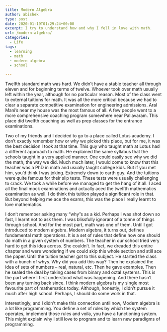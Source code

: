 ```yaml
---
title: Modern Algebra
author: abishek
type: post
date: 2020-01-19T01:29:24+00:00
excerpt: I try to understand how and why I fell in love with math.
url: /modern-algebra/
categories:
  - Life
tags:
  - learning
  - math
  - modern algebra
  - school

---
```

Twelfth standard math was hard. We didn&#8217;t have a stable teacher all through eleven and for beginning terms of twelve. Whoever took over math usually left within the year, although for no particular reason. Most of the class went to external tuitions for math. It was all the more critical because we had to clear a separate competitive examination for engineering admissions. Aral Mani&#8217;s near my house was the most famous of all. A few people went to a more comprehensive coaching program somewhere near Pallavaram. This place did twelfth coaching as well as prep classes for the entrance examinations.

Two of my friends and I decided to go to a place called Lotus academy. I don&#8217;t exactly remember how or why we picked this place, but for me, it was the best decision I took at that time. This guy who taught math at Lotus had a different approach to math. He explained the same syllabus that the schools taught in a very applied manner. One could easily see why we did the math, the way we did. Much much later, I would come to know that this teacher was a PhD in math and usually taught college kids. But if you met him, you&#8217;d think I was joking. Extremely down to earth guy. And the tuitions were quite famous for their slip tests. These tests were usually challenging to crack. We took a while before we managed to get the hang of it all. I aced all the final mock examinations and actually aced the twelfth mathematics examination as well. I do think this tuition played a significant role in that. But beyond helping me ace the exams, this was the place I really learnt to love mathematics. 

I don&#8217;t remember asking many &#8220;why&#8221;s as a kid. Perhaps I was shot down so fast, I learnt not to ask them. I was blissfully ignorant of a tonne of things through school. And for the most part, math was one of them. Until I got introduced to modern algebra. Modern algebra, it turns out, defines fundamental math operations. It is a set of rules that define how one should do math in a given system of numbers. The teacher in our school tried very hard to get this idea across. She couldn&#8217;t. In fact, we dreaded this entire chapter and were wondering if we could skip this whole section and still ace the paper. Until the tuition teacher got to this subject. He started the class with a bunch of whys. Why did you add this way? Then he explained the idea of sets of numbers &#8211; real, natural, etc. Then he gave examples. Then he sealed the deal by taking cases from binary and octal systems. This is the part where I first understood what was happening. And there hasn&#8217;t been any turning back since. I think modern algebra is my single most favourite part of mathematics today. Although, honestly, I didn&#8217;t pursue it much after high school. Perhaps, I should do some work in that.

Interestingly, and I didn&#8217;t make this connection until now, Modern algebra is a lot like programming. You define a set of rules by which the system operates, implement those rules and voila, you have a functioning system. This might explain why I still love to program and to learn new paradigms of programming.